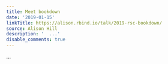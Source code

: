 ```yaml
---
title: Meet bookdown
date: '2019-01-15'
linkTitle: https://alison.rbind.io/talk/2019-rsc-bookdown/
source: Alison Hill
description: '  ...'
disable_comments: true
---
```

  ...